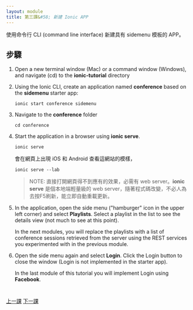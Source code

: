 ```yaml
---
layout: module
title: 第三課&#58; 新建 Ionic APP
---
```

使用命令行 CLI (command line interface) 新建具有 sidemenu 模板的 APP。 


## 步驟

1. Open a new terminal window (Mac) or a command window (Windows), and navigate (cd) to the **ionic-tutorial** directory

1. Using the Ionic CLI, create an application named **conference** based on the **sidemenu** starter app:

    ```
    ionic start conference sidemenu
    ```

1. Navigate to the **conference** folder 

    ```
    cd conference
    ```

1. Start the application in a browser using **ionic serve**.

    ```
    ionic serve
    ```

    會在網頁上出現 iOS 和 Android 查看這網站的模樣，

    ```
    ionic serve --lab
    ```

    > NOTE: 直接打開網頁得不到應有的效果，必需有 web server。**ionic serve** 是個本地端輕量級的 web server，隨著程式碼改變，不必人為去按F5刷新，能立即自動重載更新。

1. In the application, open the side menu ("hamburger" icon in the upper left corner) and select 
**Playlists**. 
Select a playlist in the list to see the details view (not much to see at this point).

    In the next modules, you will replace the playlists with a list of conference sessions retrieved from the 
    server using the REST services you experimented with in the previous module.

1. Open the side menu again and select **Login**. Click the Login button to close the window (Login is not 
implemented in the starter app).

    In the last module of this tutorial you will implement Login using **Facebook**.

<div class="row" style="margin-top:40px;">
<div class="col-sm-12">
<a href="start-node-server.html" class="btn btn-default"><i class="glyphicon glyphicon-chevron-left"></i> 
上一課</a>
<a href="create-angular-service.html" class="btn btn-default pull-right">下一課 <i class="glyphicon 
glyphicon-chevron-right"></i></a>
</div>
</div>